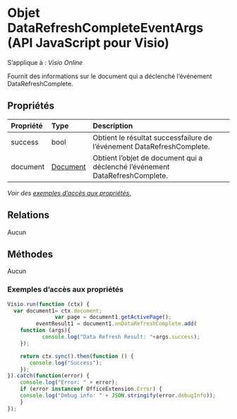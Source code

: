# <a name="datarefreshcompleteeventargs-object-javascript-api-for-visio"></a>Objet DataRefreshCompleteEventArgs (API JavaScript pour Visio)

S’applique à : _Visio Online_

Fournit des informations sur le document qui a déclenché l’événement DataRefreshComplete.

## <a name="properties"></a>Propriétés

| Propriété       | Type    |Description
|:---------------|:--------|:----------|
|success|bool|Obtient le résultat successfailure de l’événement DataRefreshComplete.|
|document|[Document](document.md)|Obtient l’objet de document qui a déclenché l’événement DataRefreshComplete.|

_Voir des [exemples d’accès aux propriétés.](#property-access-examples)_

## <a name="relationships"></a>Relations
Aucun

## <a name="methods"></a>Méthodes
Aucun

### <a name="property-access-examples"></a>Exemples d’accès aux propriétés
```js
Visio.run(function (ctx) { 
  var document1= ctx.document;
               var page = document1.getActivePage();
         eventResult1 = document1.onDataRefreshComplete.add(
    function (args){
           console.log("Data Refresh Result: "+args.success);
    });

    return ctx.sync().then(function () {
       console.log("Success");
    });
}).catch(function(error) {
    console.log("Error: " + error);
    if (error instanceof OfficeExtension.Error) {
    console.log("Debug info: " + JSON.stringify(error.debugInfo));
    }
});
```
